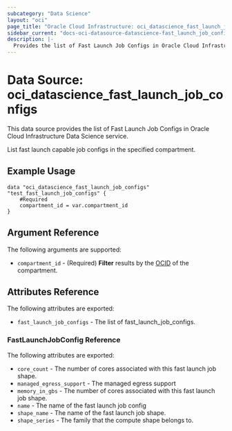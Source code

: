 ```yaml
---
subcategory: "Data Science"
layout: "oci"
page_title: "Oracle Cloud Infrastructure: oci_datascience_fast_launch_job_configs"
sidebar_current: "docs-oci-datasource-datascience-fast_launch_job_configs"
description: |-
  Provides the list of Fast Launch Job Configs in Oracle Cloud Infrastructure Data Science service
---
```


# Data Source: oci_datascience_fast_launch_job_configs
This data source provides the list of Fast Launch Job Configs in Oracle Cloud Infrastructure Data Science service.

List fast launch capable job configs in the specified compartment.

## Example Usage

```hcl
data "oci_datascience_fast_launch_job_configs" "test_fast_launch_job_configs" {
	#Required
	compartment_id = var.compartment_id
}
```

## Argument Reference

The following arguments are supported:

* `compartment_id` - (Required) <b>Filter</b> results by the [OCID](https://docs.cloud.oracle.com/iaas/Content/General/Concepts/identifiers.htm) of the compartment.


## Attributes Reference

The following attributes are exported:

* `fast_launch_job_configs` - The list of fast_launch_job_configs.

### FastLaunchJobConfig Reference

The following attributes are exported:

* `core_count` - The number of cores associated with this fast launch job shape. 
* `managed_egress_support` - The managed egress support 
* `memory_in_gbs` - The number of cores associated with this fast launch job shape. 
* `name` - The name of the fast launch job config 
* `shape_name` - The name of the fast launch job shape. 
* `shape_series` - The family that the compute shape belongs to. 

